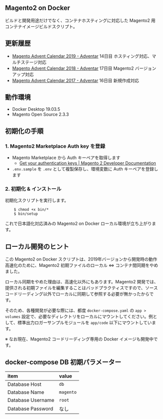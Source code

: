 ## Magento2 on Docker
ビルドと開発用途だけでなく、コンテナホスティングに対応した Magento2 用 コンテナイメージビルドスクリプト。

## 更新履歴
- [Magento Advent Calendar 2019 - Adventar](https://adventar.org/calendars/4213) 14日目 ホスティング対応、マルチステージ対応
- [Magento Advent Calendar 2018 - Adventar](https://adventar.org/calendars/3176) 17日目 Magento2 バージョンアップ対応
- [Magento Advent Calendar 2017 - Adventar](https://adventar.org/calendars/2349) 16日目 新規作成対応

## 動作環境
- Docker Desktop 19.03.5
- Magento Open Source 2.3.3

## 初期化の手順
### 1. Magento2 Marketplace Auth key を登録
- Magento Marketplace から Auth キーペアを取得します
    - [Get your authentication keys | Magento 2 Developer Documentation](https://devdocs.magento.com/guides/v2.3/install-gde/prereq/connect-auth.html)
- `.env.sample` を `.env` として複製保存し、環境変数に Auth キーペアを登録します

### 2. 初期化 & インストール
初期化スクリプトを実行します。

        $ chmod +x bin/*
        $ bin/setup

これで日本語化対応済みの Magento2 on Docker ローカル環境が立ち上がります。

## ローカル開発のヒント
この Magento2 on Docker スクリプトは、2019年バージョンから開発時の動作高速化のために、Magento2 初期ファイルのローカル <=> コンテナ間同期をやめました。

ローカル同期をやめた理由は、高速化以外にもあります。Magento2 開発では、提供される初期ファイルを編集することはバッドプラクティスですので、ソースコードリーディング以外でローカルに同期して参照する必要が無かったからです。

そのため、各種開発が必要な際には、都度 `docker-compose.yaml` の `app > volumes` 設定で、必要なディレクトリをローカルにマウントしてください。例として、標準出力ロガーサンプルモジュールを `app/code` 以下にマウントしています。

※ なお現在、Magento2 コードリーディング専用の Docker イメージも開発中です。

## docker-compose DB 初期パラメーター

| item | value |
|:--|:--|
| Database Host | `db` |
| Database Name | `magento` |
| Database Username | `root` |
| Database Password | なし |
